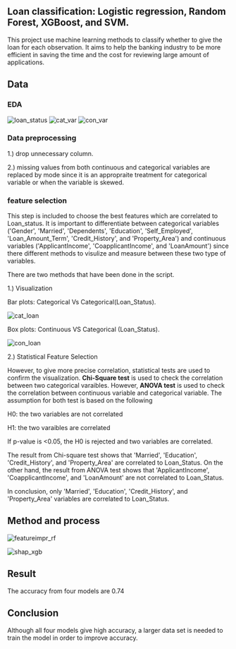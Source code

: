 ## Loan classification: Logistic regression, Random Forest, XGBoost, and SVM.

This project use machine learning methods to classify whether to give the loan for each observation. It aims to help the banking industry to be more efficient
in saving the time and the cost for reviewing large amount of applications.

## Data

### EDA
![loan_status](https://user-images.githubusercontent.com/119982930/226212934-e552e75f-20e1-4208-88e0-9c5a37501ec4.png)
![cat_var](https://user-images.githubusercontent.com/119982930/226212928-0ed7d1f7-0ad4-4041-abb9-3d52f6a275e7.png)
![con_var](https://user-images.githubusercontent.com/119982930/226212932-42cfa172-0fc8-4319-932c-d0694c8eb73a.png)


### Data preprocessing
1.) drop unnecessary column.

2.) missing values from both continuous and categorical variables are replaced by mode since it is an appropraite treatment for categorical variable or when the variable is skewed. 

### feature selection
This step is included to choose the best features which are correlated to Loan_status. 
It is important to differentiate between categorical variables ('Gender', 'Married', 'Dependents', 'Education', 'Self_Employed',
'Loan_Amount_Term', 'Credit_History', and 'Property_Area') and continuous variables ('ApplicantIncome', 'CoapplicantIncome', and 'LoanAmount') since
there different methods to visulize and measure between these two type of variables. 

There are two methods that have been done in the script.

1.) Visualization

Bar plots: Categorical Vs Categorical(Loan_Status).

![cat_loan](https://user-images.githubusercontent.com/119982930/226212926-54ef88b2-4a79-4c74-8d29-f7bc8c9e4117.png)


Box plots: Continuous VS Categorical (Loan_Status).

![con_loan](https://user-images.githubusercontent.com/119982930/226212931-cffe5293-cfb5-41aa-9adc-768de4ba94e6.png)


2.) Statistical Feature Selection

However, to give more precise correlation, statistical tests are used to confirm the visualization.
**Chi-Square test** is used to check the correlation between two categorical varaibles. However, **ANOVA test** is used to check the correlation between continuous variable and categorical variable. The assumption for both test is based on the following

H0: the two variables are not correlated 

H1: the two varaibles are correlated

If p-value is <0.05, the H0 is rejected and two variables are correlated. 

The result from Chi-square test shows that 'Married', 'Education', 'Credit_History', and 'Property_Area' are correlated to Loan_Status. On the other hand, the result from ANOVA test shows that 'ApplicantIncome', 'CoapplicantIncome', and 'LoanAmount' are not correlated to Loan_Status.

In conclusion, only 'Married', 'Education', 'Credit_History', and 'Property_Area' variables are correlated to Loan_Status.

## Method and process 
![featureimpr_rf](https://user-images.githubusercontent.com/119982930/226212942-6361f9c1-35f3-49fa-b101-f4de37e4a763.png)

![shap_xgb](https://user-images.githubusercontent.com/119982930/226212935-ef8e277e-278a-49fa-b890-f53475b0661d.png)


## Result

The accuracy from four models are 0.74

## Conclusion

Although all four models give high accuracy, a larger data set is needed to train the model in order to improve accuracy. 
